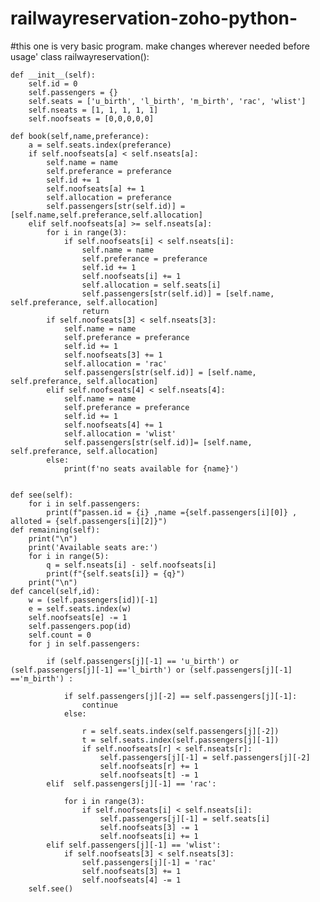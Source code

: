 # railwayreservation-zoho-python-
#this one is very basic program. make changes wherever needed before usage'
class railwayreservation():
    

    def __init__(self):
        self.id = 0
        self.passengers = {}
        self.seats = ['u_birth', 'l_birth', 'm_birth', 'rac', 'wlist']
        self.nseats = [1, 1, 1, 1, 1]
        self.noofseats = [0,0,0,0,0]

    def book(self,name,preferance):
        a = self.seats.index(preferance)
        if self.noofseats[a] < self.nseats[a]:
            self.name = name
            self.preferance = preferance
            self.id += 1
            self.noofseats[a] += 1
            self.allocation = preferance
            self.passengers[str(self.id)] = [self.name,self.preferance,self.allocation]
        elif self.noofseats[a] >= self.nseats[a]:
            for i in range(3):
                if self.noofseats[i] < self.nseats[i]:
                    self.name = name
                    self.preferance = preferance
                    self.id += 1
                    self.noofseats[i] += 1
                    self.allocation = self.seats[i]
                    self.passengers[str(self.id)] = [self.name, self.preferance, self.allocation]
                    return
            if self.noofseats[3] < self.nseats[3]:
                self.name = name
                self.preferance = preferance
                self.id += 1
                self.noofseats[3] += 1
                self.allocation = 'rac'
                self.passengers[str(self.id)] = [self.name, self.preferance, self.allocation]
            elif self.noofseats[4] < self.nseats[4]:
                self.name = name
                self.preferance = preferance
                self.id += 1
                self.noofseats[4] += 1
                self.allocation = 'wlist'
                self.passengers[str(self.id)]= [self.name, self.preferance, self.allocation]
            else:
                print(f'no seats available for {name}')


    def see(self):
        for i in self.passengers:
            print(f"passen.id = {i} ,name ={self.passengers[i][0]} , alloted = {self.passengers[i][2]}")
    def remaining(self):
        print("\n")
        print('Available seats are:')
        for i in range(5):
            q = self.nseats[i] - self.noofseats[i]
            print(f"{self.seats[i]} = {q}")
        print("\n")
    def cancel(self,id):
        w = (self.passengers[id])[-1]
        e = self.seats.index(w)
        self.noofseats[e] -= 1
        self.passengers.pop(id)
        self.count = 0
        for j in self.passengers:

            if (self.passengers[j][-1] == 'u_birth') or (self.passengers[j][-1] =='l_birth') or (self.passengers[j][-1] =='m_birth') :

                if self.passengers[j][-2] == self.passengers[j][-1]:
                    continue
                else:

                    r = self.seats.index(self.passengers[j][-2])
                    t = self.seats.index(self.passengers[j][-1])
                    if self.noofseats[r] < self.nseats[r]:
                        self.passengers[j][-1] = self.passengers[j][-2]
                        self.noofseats[r] += 1
                        self.noofseats[t] -= 1
            elif  self.passengers[j][-1] == 'rac':

                for i in range(3):
                    if self.noofseats[i] < self.nseats[i]:
                        self.passengers[j][-1] = self.seats[i]
                        self.noofseats[3] -= 1
                        self.noofseats[i] += 1
            elif self.passengers[j][-1] == 'wlist':
                if self.noofseats[3] < self.nseats[3]:
                    self.passengers[j][-1] = 'rac'
                    self.noofseats[3] += 1
                    self.noofseats[4] -= 1
        self.see()
